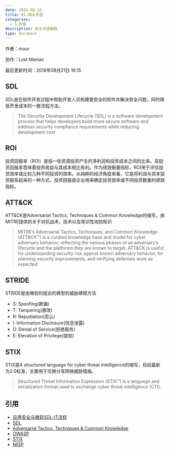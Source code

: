 ```yaml
---
date: 2018-08-16
title: 01.相关术语
categories:
  - 5.附录
description: 相关术语解释
type: Document
---
```


作者：mour

协作：Lost Maniac

最后更新时间：2018年08月21日 16:15

## SDL

SDL是在软件开发过程中帮助开发人员构建更安全的软件并解决安全问题，同时降低开发成本的一套流程方法。

> The Security Development Lifecycle (SDL) is a software development process that helps developers build more secure software and address security compliance requirements while reducing development cost

## ROI

投资回报率（ROI）是指一些资源投资产生的净利润和投资成本之间的比率。高投资回报率意味着投资收益与其成本相比有利。作为绩效衡量指标，ROI用于评估投资效率或比较几种不同投资的效率。从纯粹的经济角度来看，它是将利润与资本投资联系起来的一种方式。投资回报是企业用来确定投资效率或不同投资数量的绩效指标。

## ATT&CK

ATT&CK是Adversarial Tactics, Techniques & Common Knowledge的缩写，由MITRE提供的关于对抗战术，技术以及常识性攻防知识

> MITRE’s Adversarial Tactics, Techniques, and Common Knowledge (ATT&CK™) is a curated knowledge base and model for cyber adversary behavior, reflecting the various phases of an adversary’s lifecycle and the platforms they are known to target. ATT&CK is useful for understanding security risk against known adversary behavior, for planning security improvements, and verifying defenses work as expected

## STRIDE
STRIDE是由微软的提出的典型的威胁建模方法
* S: Spoofing(欺骗)
* T: Tampering(篡改)
* R: Repudiation(否认)
* I: Information Disclosure(信息泄露)
* D: Denial of Service(拒绝服务)
* E: Elevation of Privilege(提权)

## STIX

STIX是A structured language for cyber threat intelligence的缩写，目前最新为2.0标准，主要用于交换分享网络威胁情报。

> Structured Threat Information Expression (STIX™) is a language and serialization format used to exchange cyber threat intelligence (CTI).

## 引用

* [应用安全与微软SDL-IT流程](https://blogs.technet.microsoft.com/gcrsec/2008/09/22/sdl-it/)
* [SDL](https://www.microsoft.com/en-us/sdl)
* [Adversarial Tactics, Techniques & Common Knowledge](https://attack.mitre.org/wiki/Main_Page)
* [OWASP](https://www.owasp.org/)
* [STIX](https://oasis-open.github.io/)
* [MISP](http://www.misp-project.org/)